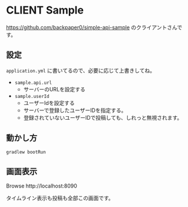 # CLIENT Sample

https://github.com/backpaper0/simple-api-sample のクライアントさんです。

## 設定

`application.yml` に書いてるので、必要に応じて上書きしてね。

* `sample.api.url`
  * サーバーのURLを設定する
* `sample.userId`
  * ユーザーIdを設定する
  * サーバーで登録したユーザーIDを指定する。
  * 登録されていないユーザーIDで投稿しても、しれっと無視されます。

## 動かし方

```
gradlew bootRun
```

## 画面表示

Browse http://localhost:8090

タイムライン表示も投稿も全部この画面です。

